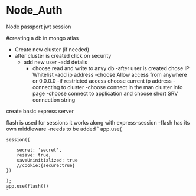 # Node_Auth
Node passport jwt session

#creating a db in mongo atlas
  - Create new cluster (if needed)
  - after cluster is created click on security
    - add new user
        -add detalis
        - choose read and write to anyy db
    -after user is created chose IP Whitelist
        -add ip address
            -choose Allow access from anywhere or 0.0.0.0
            -if restricted access choose current ip address
    -connecting to cluster
        -choose connect in the man cluster info page
        -choose connect to application and choose short SRV connection string

create basic express server

flash is used for sessions it works along with express-session
    -flash has its own middleware
        -needs to be added
    `
    app.use(

    session({

        secret: 'secret',
        resave: true,
        saveUninitialized: true
        //cookie:{secure:true}
    })

    );
    app.use(flash())
    `